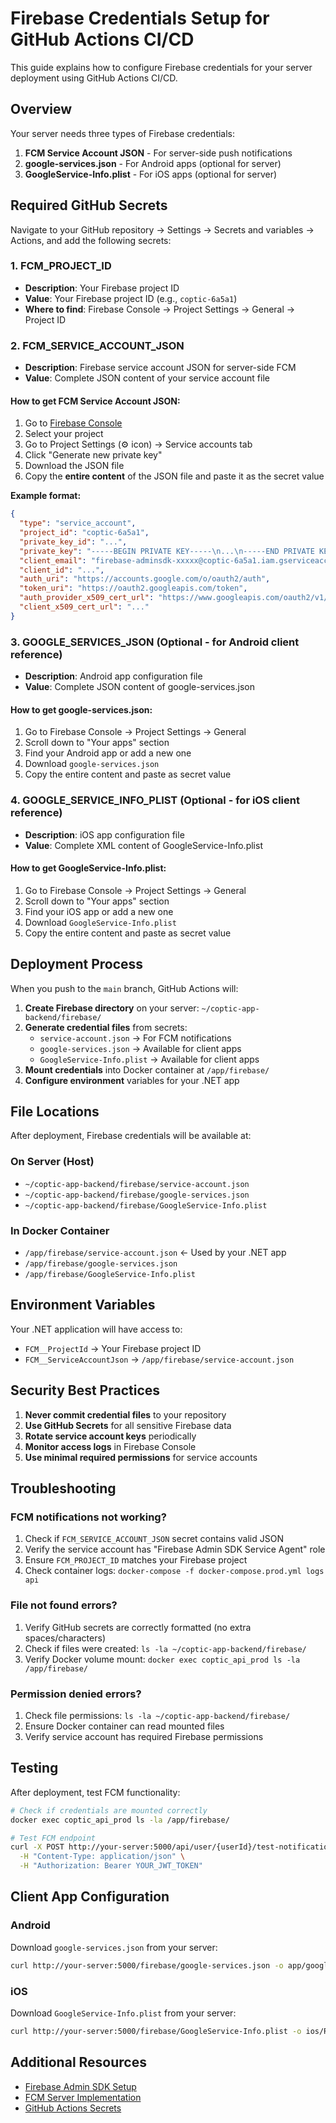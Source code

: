 # Firebase Credentials Setup for GitHub Actions CI/CD

This guide explains how to configure Firebase credentials for your server deployment using GitHub Actions CI/CD.

## Overview

Your server needs three types of Firebase credentials:
1. **FCM Service Account JSON** - For server-side push notifications
2. **google-services.json** - For Android apps (optional for server)
3. **GoogleService-Info.plist** - For iOS apps (optional for server)

## Required GitHub Secrets

Navigate to your GitHub repository → Settings → Secrets and variables → Actions, and add the following secrets:

### 1. FCM_PROJECT_ID
- **Description**: Your Firebase project ID
- **Value**: Your Firebase project ID (e.g., `coptic-6a5a1`)
- **Where to find**: Firebase Console → Project Settings → General → Project ID

### 2. FCM_SERVICE_ACCOUNT_JSON
- **Description**: Firebase service account JSON for server-side FCM
- **Value**: Complete JSON content of your service account file

#### How to get FCM Service Account JSON:
1. Go to [Firebase Console](https://console.firebase.google.com/)
2. Select your project
3. Go to Project Settings (⚙️ icon) → Service accounts tab
4. Click "Generate new private key"
5. Download the JSON file
6. Copy the **entire content** of the JSON file and paste it as the secret value

**Example format:**
```json
{
  "type": "service_account",
  "project_id": "coptic-6a5a1",
  "private_key_id": "...",
  "private_key": "-----BEGIN PRIVATE KEY-----\n...\n-----END PRIVATE KEY-----\n",
  "client_email": "firebase-adminsdk-xxxxx@coptic-6a5a1.iam.gserviceaccount.com",
  "client_id": "...",
  "auth_uri": "https://accounts.google.com/o/oauth2/auth",
  "token_uri": "https://oauth2.googleapis.com/token",
  "auth_provider_x509_cert_url": "https://www.googleapis.com/oauth2/v1/certs",
  "client_x509_cert_url": "..."
}
```

### 3. GOOGLE_SERVICES_JSON (Optional - for Android client reference)
- **Description**: Android app configuration file
- **Value**: Complete JSON content of google-services.json

#### How to get google-services.json:
1. Go to Firebase Console → Project Settings → General
2. Scroll down to "Your apps" section
3. Find your Android app or add a new one
4. Download `google-services.json`
5. Copy the entire content and paste as secret value

### 4. GOOGLE_SERVICE_INFO_PLIST (Optional - for iOS client reference)
- **Description**: iOS app configuration file
- **Value**: Complete XML content of GoogleService-Info.plist

#### How to get GoogleService-Info.plist:
1. Go to Firebase Console → Project Settings → General
2. Scroll down to "Your apps" section
3. Find your iOS app or add a new one
4. Download `GoogleService-Info.plist`
5. Copy the entire content and paste as secret value

## Deployment Process

When you push to the `main` branch, GitHub Actions will:

1. **Create Firebase directory** on your server: `~/coptic-app-backend/firebase/`
2. **Generate credential files** from secrets:
   - `service-account.json` → For FCM notifications
   - `google-services.json` → Available for client apps
   - `GoogleService-Info.plist` → Available for client apps
3. **Mount credentials** into Docker container at `/app/firebase/`
4. **Configure environment** variables for your .NET app

## File Locations

After deployment, Firebase credentials will be available at:

### On Server (Host)
- `~/coptic-app-backend/firebase/service-account.json`
- `~/coptic-app-backend/firebase/google-services.json`
- `~/coptic-app-backend/firebase/GoogleService-Info.plist`

### In Docker Container
- `/app/firebase/service-account.json` ← Used by your .NET app
- `/app/firebase/google-services.json`
- `/app/firebase/GoogleService-Info.plist`

## Environment Variables

Your .NET application will have access to:
- `FCM__ProjectId` → Your Firebase project ID
- `FCM__ServiceAccountJson` → `/app/firebase/service-account.json`

## Security Best Practices

1. **Never commit credential files** to your repository
2. **Use GitHub Secrets** for all sensitive Firebase data
3. **Rotate service account keys** periodically
4. **Monitor access logs** in Firebase Console
5. **Use minimal required permissions** for service accounts

## Troubleshooting

### FCM notifications not working?
1. Check if `FCM_SERVICE_ACCOUNT_JSON` secret contains valid JSON
2. Verify the service account has "Firebase Admin SDK Service Agent" role
3. Ensure `FCM_PROJECT_ID` matches your Firebase project
4. Check container logs: `docker-compose -f docker-compose.prod.yml logs api`

### File not found errors?
1. Verify GitHub secrets are correctly formatted (no extra spaces/characters)
2. Check if files were created: `ls -la ~/coptic-app-backend/firebase/`
3. Verify Docker volume mount: `docker exec coptic_api_prod ls -la /app/firebase/`

### Permission denied errors?
1. Check file permissions: `ls -la ~/coptic-app-backend/firebase/`
2. Ensure Docker container can read mounted files
3. Verify service account has required Firebase permissions

## Testing

After deployment, test FCM functionality:

```bash
# Check if credentials are mounted correctly
docker exec coptic_api_prod ls -la /app/firebase/

# Test FCM endpoint
curl -X POST http://your-server:5000/api/user/{userId}/test-notification \
  -H "Content-Type: application/json" \
  -H "Authorization: Bearer YOUR_JWT_TOKEN"
```

## Client App Configuration

### Android
Download `google-services.json` from your server:
```bash
curl http://your-server:5000/firebase/google-services.json -o app/google-services.json
```

### iOS
Download `GoogleService-Info.plist` from your server:
```bash
curl http://your-server:5000/firebase/GoogleService-Info.plist -o ios/Runner/GoogleService-Info.plist
```

## Additional Resources

- [Firebase Admin SDK Setup](https://firebase.google.com/docs/admin/setup)
- [FCM Server Implementation](https://firebase.google.com/docs/cloud-messaging/server)
- [GitHub Actions Secrets](https://docs.github.com/en/actions/security-guides/encrypted-secrets)
